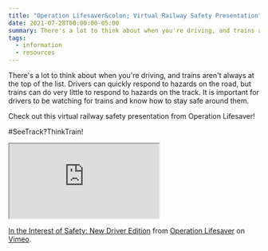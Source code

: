 ```yaml
---
title: "Operation Lifesaver&colon; Virtual Railway Safety Presentation"
date: 2021-07-28T00:00:00-05:00
summary: There's a lot to think about when you're driving, and trains aren't always at the top of the list. Drivers can quickly respond to hazards on the road, but trains can do very little to respond to hazards on the track. It is important for drivers to be watching for trains and know how to stay safe around them.
tags:
  - information
  - resources
---
```

There's a lot to think about when you're driving, and trains aren't always at the top of the list. Drivers can quickly respond to hazards on the road, but trains can do very little to respond to hazards on the track. It is important for drivers to be watching for trains and know how to stay safe around them.

Check out this virtual railway safety presentation from Operation Lifesaver!

#SeeTrack?ThinkTrain!

<div class="video-container">
  <iframe src="https://player.vimeo.com/video/507582661?color=ffffff" allow="autoplay; fullscreen; picture-in-picture" allowfullscreen></iframe>
</div>
<script src="https://player.vimeo.com/api/player.js"></script>
<p>
  <a href="https://vimeo.com/507582661">In the Interest of Safety:  New Driver Edition</a> from <a href="https://vimeo.com/operationlifesaver">Operation Lifesaver</a> on <a href="https://vimeo.com">Vimeo</a>.
</p>
